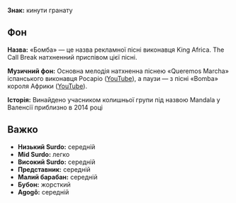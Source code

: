 **Знак:** кинути гранату

## Фон

**Назва:** «Бомба» — це назва рекламної пісні виконавця King Africa. The Call
Break натхненний приспівом цієї пісні.

**Музичний фон:** Основна мелодія натхненна піснею «Queremos Marcha» іспанського
виконавця Росаріо ([YouTube](https://www.youtube.com/watch?v=aC6XTOwNBO8)), а
паузи — з пісні «Bomba» короля Африки
([YouTube](https://www.youtube.com/watch?v=QlPS16NeBO0)).

**Історія:** Винайдено учасником колишньої групи під назвою Mandala у Валенсії
приблизно в 2014 році

## Важко

* **Низький Surdo:** середній
* **Mid Surdo:** легко
* **Високий Surdo:** середній
* **Представник:** середній
* **Малий барабан:** середній
* **Бубон:** жорсткий
* **Agogô:** середній
